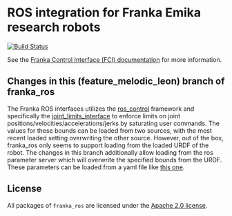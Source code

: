 # ROS integration for Franka Emika research robots

[![Build Status][travis-status]][travis]

See the [Franka Control Interface (FCI) documentation][fci-docs] for more information.

## Changes in this (feature_melodic_leon) branch of franka_ros
The Franka ROS interfaces utilizes the [ros_control](http://wiki.ros.org/ros_control) framework and specifically the [joint_limits_interface](http://docs.ros.org/en/melodic/api/joint_limits_interface/html/c++/index.html) to enforce limits on joint positions/velocities/accelerations/jerks by saturating user commands. The values for these bounds can be loaded from two sources, with the most recent loaded setting overwriting the other source. However, out of the box, franka_ros only seems to support loading from the loaded URDF of the robot. The changes in this branch additionally allow loading from the ros parameter server which will overwrite the specified bounds from the URDF. These parameters can be loaded from a yaml file like [this one](https://github.com/leonmkim/franka_ros_interface/blob/40a92d82777295ff0e1c722bba6601aedde8e69a/franka_interface/config/robot_config.yaml#L5).        
## License

All packages of `franka_ros` are licensed under the [Apache 2.0 license][apache-2.0].

[apache-2.0]: https://www.apache.org/licenses/LICENSE-2.0.html
[fci-docs]: https://frankaemika.github.io/docs
[travis-status]: https://travis-ci.org/frankaemika/franka_ros.svg?branch=kinetic-devel
[travis]: https://travis-ci.org/frankaemika/franka_ros
